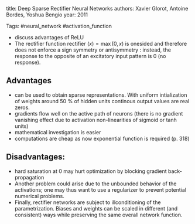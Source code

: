
title: Deep Sparse Rectifier Neural Networks
authors: Xavier Glorot, Antoine Bordes, Yoshua Bengio
year: 2011


Tags: #neural_network #activation_function

- discuss advantages of ReLU
- The rectifier function rectifier $(x)=\max (0, x)$ is onesided and therefore does not enforce a sign symmetry or antisymmetry : instead, the response to the opposite of an excitatory input pattern is 0 (no response).

## Advantages
- can be used to obtain sparse representations. With uniform intialization of weights around 50 % of hidden units continous output values are real zeros.
- gradients flow well on the active path of neurons (there is no gradient vanishing effect due to activation non-linearities of sigmoid or tanh units)
- mathematical investigation is easier
- computations are cheap as now exponential function is required (p. 318)

## Disadvantages:
- hard saturation at 0 may hurt optimization by blocking gradient back-propagation
- Another problem could arise due to the unbounded behavior of the activations; one may thus want to use a regularizer to
prevent potential numerical problems.
- Finally, rectifier networks are subject to illconditioning of the parametrization. Biases and weights can be scaled in different (and consistent) ways while preserving the same overall network function.
